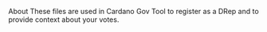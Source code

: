 About
These files are used in Cardano Gov Tool to register as a DRep and to provide context about your votes.
